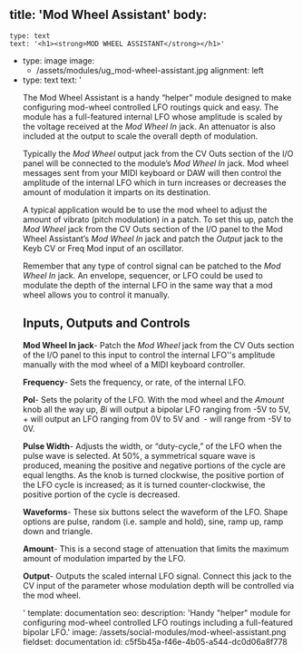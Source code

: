 title: 'Mod Wheel Assistant'
body:
  -
    type: text
    text: '<h1><strong>MOD WHEEL ASSISTANT</strong></h1>'
  -
    type: image
    image:
      - /assets/modules/ug_mod-wheel-assistant.jpg
    alignment: left
  -
    type: text
    text: '<p>The Mod Wheel Assistant is a handy “helper” module designed to make configuring mod-wheel controlled LFO routings quick and easy. The module has a full-featured internal LFO whose amplitude is scaled by the voltage received at the <em>Mod Wheel In</em> jack. An attenuator is also included at the output to scale the overall depth of modulation.</p><p>Typically the <em>Mod Wheel</em> output jack from the CV Outs section of the I/O panel will be connected to the module’s <em>Mod Wheel In</em> jack. Mod wheel messages sent from your MIDI keyboard or DAW will then control the amplitude of the internal LFO which in turn increases or decreases the amount of modulation it imparts on its destination.&nbsp;<br></p><p>A typical application would be to use the mod wheel to adjust the amount of vibrato (pitch modulation) in a patch. To set this up, patch the <em>Mod Wheel</em> jack from the CV Outs section of the I/O panel to the Mod Wheel Assistant’s <em>Mod Wheel In</em> jack and patch the <em>Output</em> jack to the Keyb<em> </em>CV or<em> </em>Freq Mod<em> </em>input of an oscillator.<br></p><p>Remember that any type of control signal can be patched to the <em>Mod Wheel In</em> jack. An envelope, sequencer, or LFO could be used to modulate the depth of the internal LFO in the same way that a mod wheel allows you to control it manually.<br></p><h2><strong>Inputs, Outputs and Controls</strong></h2><p><strong>Mod Wheel In jack</strong>- Patch the <em>Mod Wheel</em> jack from the CV Outs section of the I/O panel to this input to control the internal LFO''s amplitude manually with the mod wheel of a MIDI keyboard controller.&nbsp;</p><p><strong>Frequency</strong>- Sets the frequency, or rate, of the internal LFO.</p><p><strong>Pol</strong>- Sets the polarity of the LFO. With the mod wheel and the <em>Amount</em> knob all the way up,&nbsp;<em>Bi</em>&nbsp;will output a bipolar LFO ranging from -5V to 5V,&nbsp; + will output an LFO ranging from 0V to 5V and&nbsp; - will range from -5V to 0V.&nbsp;</p><p><strong>Pulse Width</strong>- Adjusts the width, or “duty-cycle,” of the LFO when the pulse wave is selected. At 50%, a symmetrical square wave is produced, meaning the positive and negative portions of the cycle are equal lengths. As the knob is turned clockwise, the positive portion of the LFO cycle is increased; as it is turned counter-clockwise, the positive portion of the cycle is decreased.&nbsp;<br></p><p><strong>Waveforms</strong>- These six buttons select the waveform of the LFO. Shape options are pulse, random (i.e. sample and hold), sine, ramp up, ramp down and triangle.<br></p><p><strong>Amount</strong>- This is a second stage of attenuation that limits the maximum amount of modulation imparted by the LFO.&nbsp;<br></p><p><strong>Output</strong>- Outputs the scaled internal LFO signal. Connect this jack to the CV input of the parameter whose modulation depth will be controlled via the mod wheel.&nbsp;<br></p>'
template: documentation
seo:
  description: 'Handy "helper" module for configuring mod-wheel controlled LFO routings including a full-featured bipolar LFO.'
  image: /assets/social-modules/mod-wheel-assistant.png
fieldset: documentation
id: c5f5b45a-f46e-4b05-a544-dc0d06a8f778
